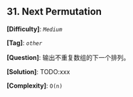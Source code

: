 ## 31. Next Permutation

__[Difficulty]__: _`Medium`_

__[Tag]__: _`other`_

__[Question]__: 输出不重复数组的下一个排列。

__[Solution]__: TODO:xxx

__[Complexity]__: `O(n)`
